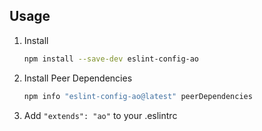 ## Usage

1. Install
    ```sh
    npm install --save-dev eslint-config-ao
    ```
1. Install Peer Dependencies
    ```sh
    npm info "eslint-config-ao@latest" peerDependencies
    ```
1. Add `"extends": "ao"` to your .eslintrc
